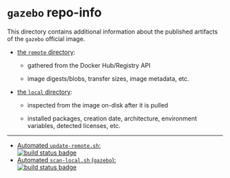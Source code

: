 # `gazebo` repo-info

This directory contains additional information about the published artifacts of the `gazebo` official image.

-	[the `remote` directory](remote/):

	-	gathered from the Docker Hub/Registry API

	-	image digests/blobs, transfer sizes, image metadata, etc.

-	[the `local` directory](local/):

	-	inspected from the image on-disk after it is pulled

	-	installed packages, creation date, architecture, environment variables, detected licenses, etc.

---

-	[Automated `update-remote.sh`:  
	![build status badge](https://doi-janky.infosiftr.net/job/repo-info/job/remote/badge/icon)](https://doi-janky.infosiftr.net/job/repo-info/job/remote/)
-	[Automated `scan-local.sh` (`gazebo`):  
	![build status badge](https://doi-janky.infosiftr.net/job/repo-info/job/local/job/gazebo/badge/icon)](https://doi-janky.infosiftr.net/job/repo-info/job/local/job/gazebo)

